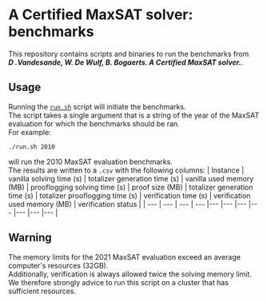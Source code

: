 # A Certified MaxSAT solver: benchmarks

This repository contains scripts and binaries to run the benchmarks from  
**_D .Vandesande, W. De Wulf, B. Bogaerts. A Certified MaxSAT solver._**.

## Usage

Running the [`run.sh`](run.sh) script will initiate the benchmarks.  
The script takes a single argument that is a string of the year of the MaxSAT evaluation for which the benchmarks should be ran.  
For example:

```console
./run.sh 2010
```

will run the 2010 MaxSAT evaluation benchmarks.  
The results are written to a `.csv` with the following columns:
| Instance | vanilla solving time (s) | totalizer generation time (s) | vanilla used memory (MB) | prooflogging solving time (s) | proof size (MB) | totalizer generation time (s) | totalizer prooflogging time (s) | verification time (s) | verification used memory (MB) | verification status |
| --- | --- | --- | --- |--- |--- |--- |--- |--- |--- |--- |

## Warning

The memory limits for the 2021 MaxSAT evaluation exceed an average computer's resources (32GB).  
Additionally, verification is always allowed twice the solving memory limit.  
We therefore strongly advice to run this script on a cluster that has sufficient resources.

